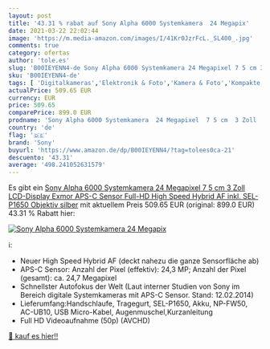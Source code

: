 ```yaml
---
layout: post
title: '43.31 % rabat auf Sony Alpha 6000 Systemkamera  24 Megapix'
date: 2021-03-22 22:02:44
image: 'https://m.media-amazon.com/images/I/41Kr0JzrFcL._SL400_.jpg'
comments: true
category: ofertas
author: 'tole.es'
slug: 'B00IEYENN4-de Sony Alpha 6000 Systemkamera 24 Megapixel 7 5 cm 3 Zoll...'
sku: 'B00IEYENN4-de'
tags: [ 'Digitalkameras','Elektronik & Foto','Kamera & Foto','Kompakte Systemkameras','sony', ]
actualPrice: 509.65 EUR
currency: EUR
price: 509.65
comparePrice: 899.0 EUR
prodname: 'Sony Alpha 6000 Systemkamera  24 Megapixel  7 5 cm  3 Zoll  LCD-Display  Exmor APS-C Sensor  Full-HD  High Speed Hybrid AF  inkl. SEL-P1650 Objektiv silber'
country: 'de'
flag: '🇩🇪'
brand: 'Sony'
buyurl: 'https://www.amazon.de/dp/B00IEYENN4/?tag=tolees0ca-21'
descuento: '43.31'
average: '498.241052631579'
---
```


Es gibt ein [Sony Alpha 6000 Systemkamera  24 Megapixel  7 5 cm  3 Zoll  LCD-Display  Exmor APS-C Sensor  Full-HD  High Speed Hybrid AF  inkl. SEL-P1650 Objektiv silber](https://www.amazon.de/dp/B00IEYENN4/?tag=tolees0ca-21) mit aktuellem Preis 509.65 EUR (original: 899.0 EUR) 43.31 % Rabatt hier:

[![Sony Alpha 6000 Systemkamera  24 Megapix](https://m.media-amazon.com/images/I/41Kr0JzrFcL._SL400_.jpg)](https://www.amazon.de/dp/B00IEYENN4/?tag=tolees0ca-21)

ℹ️:

- Neuer High Speed Hybrid AF (deckt nahezu die ganze Sensorfläche ab)
- APS-C Sensor: Anzahl der Pixel (effektiv): 24,3 MP; Anzahl der Pixel (gesamt): ca. 24,7 Megapixel
- Schnellster Autofokus der Welt (Laut interner Studien von Sony im Bereich digitale Systemkameras mit APS-C Sensor. Stand: 12.02.2014)
- Lieferumfang:Handschlaufe, Tragegurt, SEL-P1650, Akku, NP-FW50, AC-UB10, USB Micro-Kabel, Augenmuschel,Kurzanleitung
- Full HD Videoaufnahme (50p) (AVCHD)

[🛒 kauf es hier!!](https://www.amazon.de/dp/B00IEYENN4/?tag=tolees0ca-21)

